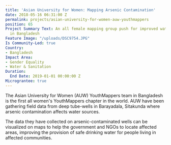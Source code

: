 ```yaml
---
title: 'Asian University for Women: Mapping Arsenic Contamination'
date: 2018-05-16 06:31:00 Z
permalink: projects/asian-university-for-women-auw-youthmappers
position: 65
Project Summary Text: An all female mapping group push for improved water & sanitation
  in Bangladesh
Feature Image: "/uploads/DSC9754.JPG"
Is Community-Led: true
Country:
- Bangladesh
Impact Area:
- Gender Equality
- Water & Sanitation
Duration:
  End Date: 2019-01-01 00:00:00 Z
Micrograntee: true
---
```


The Asian University for Women (AUW) YouthMappers team in Bangladesh is the first all women's YouthMappers chapter in the world. AUW have been gathering field data from deep tube-wells in Barayadala, Sitakunda where arsenic contamination affects water sources.

The data they have collected on arsenic-contaminated wells can be visualized on maps to help the government and NGOs to locate affected areas, improving the provision of safe drinking water for people living in affected communities.